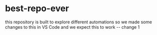 # best-repo-ever
this repository is built to explore different automations
so we made some changes to this in VS Code and we expect this to work
-- change 1
